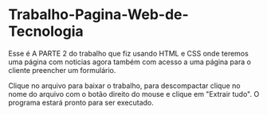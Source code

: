 # Trabalho-Pagina-Web-de-Tecnologia
Esse é A PARTE 2 do trabalho que fiz usando HTML e CSS onde teremos uma página com noticias agora também com acesso a uma página para o cliente preencher um formulário.

Clique no arquivo para baixar o trabalho, para descompactar clique no nome do arquivo com o botão direito do mouse e clique em "Extrair tudo". O programa estará pronto para ser executado.
